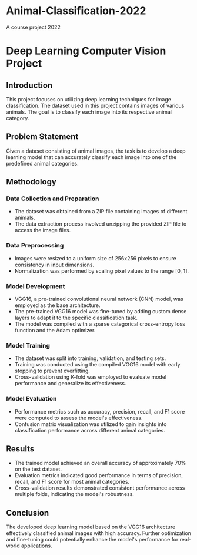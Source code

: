 # Animal-Classification-2022
A course project 2022

# Deep Learning Computer Vision Project

## Introduction
This project focuses on utilizing deep learning techniques for image classification. The dataset used in this project contains images of various animals. The goal is to classify each image into its respective animal category. 

## Problem Statement
Given a dataset consisting of animal images, the task is to develop a deep learning model that can accurately classify each image into one of the predefined animal categories.

## Methodology
### Data Collection and Preparation
- The dataset was obtained from a ZIP file containing images of different animals.
- The data extraction process involved unzipping the provided ZIP file to access the image files.

### Data Preprocessing
- Images were resized to a uniform size of 256x256 pixels to ensure consistency in input dimensions.
- Normalization was performed by scaling pixel values to the range [0, 1].

### Model Development
- VGG16, a pre-trained convolutional neural network (CNN) model, was employed as the base architecture.
- The pre-trained VGG16 model was fine-tuned by adding custom dense layers to adapt it to the specific classification task.
- The model was compiled with a sparse categorical cross-entropy loss function and the Adam optimizer.

### Model Training
- The dataset was split into training, validation, and testing sets.
- Training was conducted using the compiled VGG16 model with early stopping to prevent overfitting.
- Cross-validation using K-fold was employed to evaluate model performance and generalize its effectiveness.

### Model Evaluation
- Performance metrics such as accuracy, precision, recall, and F1 score were computed to assess the model's effectiveness.
- Confusion matrix visualization was utilized to gain insights into classification performance across different animal categories.

## Results
- The trained model achieved an overall accuracy of approximately 70% on the test dataset.
- Evaluation metrics indicated good performance in terms of precision, recall, and F1 score for most animal categories.
- Cross-validation results demonstrated consistent performance across multiple folds, indicating the model's robustness.

## Conclusion
The developed deep learning model based on the VGG16 architecture effectively classified animal images with high accuracy. Further optimization and fine-tuning could potentially enhance the model's performance for real-world applications.
